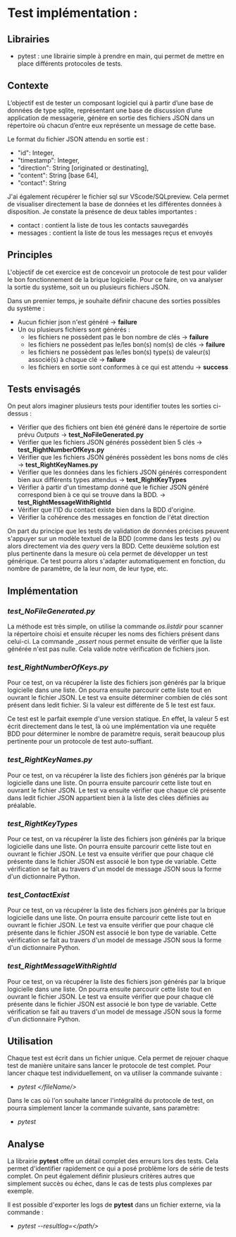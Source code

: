 # Test implémentation :

## Librairies 
- pytest : une librairie simple à prendre en main, qui permet de mettre en place différents protocoles de tests.

## Contexte 
L’objectif est de tester un composant logiciel qui à partir d’une base de données de type sqlite, représentant une base de discussion d’une application de messagerie, génère en sortie des fichiers JSON dans un répertoire où chacun d’entre eux représente un message de cette base.

Le format du fichier JSON attendu en sortie est :
- "id": Integer,
- "timestamp": Integer,
- "direction": String [originated or destinating],
- "content": String [base 64],
- "contact": String

J'ai également récupérer le fichier sql sur VScode/SQLpreview. Cela permet de visualiser directement la base de données et les différentes données à disposition.
Je constate la présence de deux tables importantes :
- contact : contient la liste de tous les contacts sauvegardés
- messages : contient la liste de tous les messages reçus et envoyés

## Principles
L'objectif de cet exercice est de concevoir un protocole de test pour valider le bon fonctionnement de la brique logicielle. Pour ce faire, on va analyser la sortie du système, soit un ou plusieurs fichiers JSON.

Dans un premier temps, je souhaite définir chacune des sorties possibles du système :
- Aucun fichier json n'est généré &rarr; **failure**
- Un ou plusieurs fichiers sont générés :
    - les fichiers ne possèdent pas le bon nombre de clés &rarr; **failure**
    - les fichiers ne possèdent pas le/les bon(s) nom(s) de clés &rarr; **failure**
    - les fichiers ne possèdent pas le/les bon(s) type(s) de valeur(s) associé(s) à chaque clé &rarr; **failure**
    - les fichiers en sortie sont conformes à ce qui est attendu &rarr; **success**

## Tests envisagés
On peut alors imaginer plusieurs tests pour identifier toutes les sorties ci-dessus :
- Vérifier que des fichiers ont bien été généré dans le répertoire de sortie prévu _Outputs_ &rarr; **test_NoFileGenerated.py**
- Vérifier que les fichiers JSON générés possèdent bien 5 clés &rarr; **test_RightNumberOfKeys.py**
- Vérifier que les fichiers JSON générés possèdent les bons noms de clés &rarr; **test_RightKeyNames.py**
- Vérifier que les données dans les fichiers JSON générés correspondent bien aux différents types attendus &rarr; **test_RightKeyTypes**
- Vérifier à partir d'un timestamp donné que le fichier JSON généré correspond bien à ce qui se trouve dans la BDD. &rarr; **test_RightMessageWithRightId**
- Vérifier que l'ID du contact existe bien dans la BDD d'origine. 
- Vérifier la cohérence des messages en fonction de l'état direction

On part du principe que les tests de validation de données précises peuvent s'appuyer sur un modèle textuel de la BDD (comme dans les tests .py) ou alors directement via des _query_ vers la BDD. Cette deuxième solution est plus pertinente dans la mesure où cela permet de développer un test générique. Ce test pourra alors s'adapter automatiquement en fonction, du nombre de paramètre, de la leur nom, de leur type, etc.

## Implémentation

### _test_NoFileGenerated.py_
La méthode est très simple, on utilise la commande _os.listdir_ pour scanner la répertoire choisi et ensuite récuper les noms des fichiers présent dans celui-ci. La commande __assert_ nous permet ensuite de vérifier que la liste générée n'est pas nulle. Cela valide notre vérification de fichiers json.

### _test_RightNumberOfKeys.py_
Pour ce test, on va récupérer la liste des fichiers json générés par la brique logicielle dans une liste. On pourra ensuite parcourir cette liste tout en ouvrant le fichier JSON. Le test va ensuite déterminer combien de clés sont présent dans ledit fichier. Si la valeur est différente de 5 le test est faux. 

Ce test est le parfait exemple d'une version statique. En effet, la valeur 5 est écrit directement dans le test, là où une implémentation via une requête BDD pour déterminer le nombre de paramètre requis, serait beaucoup plus pertinente pour un protocole de test auto-suffiant. 

### _test_RightKeyNames.py_
Pour ce test, on va récupérer la liste des fichiers json générés par la brique logicielle dans une liste. On pourra ensuite parcourir cette liste tout en ouvrant le fichier JSON. Le test va ensuite vérifier que chaque clé présente dans ledit fichier JSON appartient bien à la liste des clées définies au préalable.

### _test_RightKeyTypes_
Pour ce test, on va récupérer la liste des fichiers json générés par la brique logicielle dans une liste. On pourra ensuite parcourir cette liste tout en ouvrant le fichier JSON. Le test va ensuite vérifier que pour chaque clé présente dans le fichier JSON est associé le bon type de variable. Cette vérification se fait au travers d'un model de message JSON sous la forme d'un dictionnaire Python.

### _test_ContactExist_
Pour ce test, on va récupérer la liste des fichiers json générés par la brique logicielle dans une liste. On pourra ensuite parcourir cette liste tout en ouvrant le fichier JSON. Le test va ensuite vérifier que pour chaque clé présente dans le fichier JSON est associé le bon type de variable. Cette vérification se fait au travers d'un model de message JSON sous la forme d'un dictionnaire Python.

### _test_RightMessageWithRightId_
Pour ce test, on va récupérer la liste des fichiers json générés par la brique logicielle dans une liste. On pourra ensuite parcourir cette liste tout en ouvrant le fichier JSON. Le test va ensuite vérifier que pour chaque clé présente dans le fichier JSON est associé le bon type de variable. Cette vérification se fait au travers d'un model de message JSON sous la forme d'un dictionnaire Python.

## Utilisation
Chaque test est écrit dans un fichier unique. Cela permet de rejouer chaque test de manière unitaire sans lancer le protocole de test complet. 
Pour lancer chaque test individuellement, on va utiliser la commande suivante :
- _pytest </fileName/>_ 

Dans le cas où l'on souhaite lancer l'intégralité du protocole de test, on pourra simplement lancer la commande suivante, sans paramètre:
- _pytest_

## Analyse 
La librairie **pytest** offre un détail complet des erreurs lors des tests. Cela permet d'identifier rapidement ce qui a posé problème lors de série de tests complet. On peut également définir plusieurs critères autres que simplement succès ou échec, dans le cas de tests plus complexes par exemple. 

Il est possible d'exporter les logs de **pytest** dans un fichier externe, via la commande :
- _pytest --resultlog=</path/>_